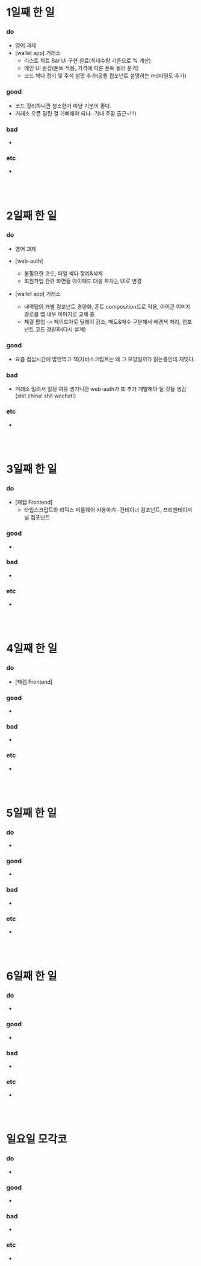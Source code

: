 # 1일째 한 일 
### do
- 영어 과제
- [wallet app] 거래소
	- 리스트 차트 Bar UI 구현 완료(최대수량 기준으로 % 계산)
	- 메인 UI 완성(폰트 적용, 가격에 따른 폰트 컬러 분기)
	- 코드 싹다 정리 및 주석 설명 추가(공통 컴포넌트 설명하는 md파일도 추가)
	
### good
- 코드 정리하니깐 청소한거 마냥 기분이 좋다.
- 거래소 오픈 밀린 걸 기뻐해야 되나...?(내 주말 출근~!!!)

### bad
- 

### etc
- 

<br /><br />

# 2일째 한 일 
### do
- 영어 과제

- [web-auth]
	- 불필요한 코드, 파일 싹다 정리&삭제
	- 회원가입 관련 화면들 아이패드 대응 꽉차는 UI로 변경
	
- [wallet app] 거래소
	- 내역탭의 개별 컴포넌트 경량화, 폰트 composition으로 적용, 아이콘 이미지 경로를 앱 내부 이미지로 교체 중
	- 체결 팝업 -> 페이드아웃 딜레이 감소, 매도&매수 구분해서 배경색 처리, 컴포넌트 코드 경량화(다시 설계)

### good
- 요즘 점심시간에 밥안먹고 책(자바스크립트는 왜 그 모양일까?) 읽는중인데 재밋다.

### bad
- 거래소 밀려서 일정 여유 생기니깐 web-auth가 또 추가 개발해야 될 것들 생김(shit china! shit wechat!)

### etc
-

<br /><br />

# 3일째 한 일 
### do
- [패캠 Frontend]
	- 타입스크립트와 리덕스 미들웨어 사용하기- 컨테이너 컴포넌트, 프리젠테이셔널 컴포넌트

### good
-

### bad
-

### etc
-

<br /><br />

# 4일째 한 일 
### do
- [패캠 Frontend]

### good
-

### bad
-

### etc
- 

<br /><br />

# 5일째 한 일 
### do
-

### good
-

### bad
-

### etc
- 

<br /><br />

# 6일째 한 일 
### do
-

### good
-
 
### bad
-

### etc
-

<br /><br />

# 일요일 모각코
### do
-

### good
-

### bad
- 

### etc
-

<br /><br />

